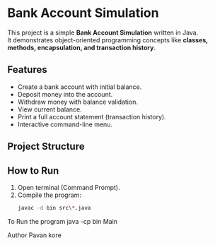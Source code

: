 # Bank Account Simulation

This project is a simple **Bank Account Simulation** written in Java.  
It demonstrates object-oriented programming concepts like **classes, methods, encapsulation, and transaction history**.

## Features
- Create a bank account with initial balance.
- Deposit money into the account.
- Withdraw money with balance validation.
- View current balance.
- Print a full account statement (transaction history).
- Interactive command-line menu.

## Project Structure


## How to Run
1. Open terminal (Command Prompt).
2. Compile the program:
   ```bash
   javac -d bin src\*.java
To Run the program 
java -cp bin Main

Author
Pavan kore 
